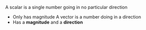 A scalar is a single number going in no particular direction
- Only has magnitude
A vector is a number doing in a direction
- Has a **magnitude** and a **direction**
